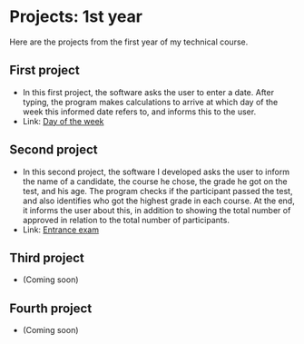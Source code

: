 # Projects: 1st year
Here are the projects from the first year of my technical course.

## First project
- In this first project, the software asks the user to enter a date. After typing, the program makes calculations to arrive at which day of the week this informed date refers to, and informs this to the user.
- Link: [Day of the week]()

## Second project
- In this second project, the software I developed asks the user to inform the name of a candidate, the course he chose, the grade he got on the test, and his age. The program checks if the participant passed the test, and also identifies who got the highest grade in each course. At the end, it informs the user about this, in addition to showing the total number of approved in relation to the total number of participants.
- Link: [Entrance exam]()

## Third project
- (Coming soon)

## Fourth project
- (Coming soon)
